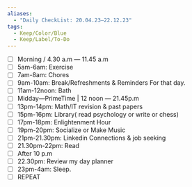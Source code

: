 ```yaml
---
aliases:
  - "Daily CheckList: 20.04.23—22.12.23"
tags:
  - Keep/Color/Blue
  - Keep/Label/To-Do
---
```



- [ ] Morning / 4.30 a.m — 11.45 a.m 
- [ ] 5am-6am: Exercise
- [ ] 7am-8am: Chores
- [ ] 9am-10am: Break/Refreshments & Reminders For that day.
- [ ] 11am-12noon: Bath 
- [ ] Midday—PrimeTime | 12 noon — 21.45p.m 
- [ ] 13pm-14pm: Math/IT revision & past papers
- [ ] 15pm-16pm: Library( read psychology or write or chess)
- [ ] 17pm-18pm: Enlightenment Hour
- [ ] 19pm-20pm: Socialize or Make Music
- [ ] 21pm-21.30pm: Linkedin Connections & job seeking
- [ ] 21.30pm-22pm: Read
- [ ] After 10 p.m 
- [ ] 22.30pm: Review my day planner
- [ ] 23pm-4am: Sleep.   
- [ ] REPEAT